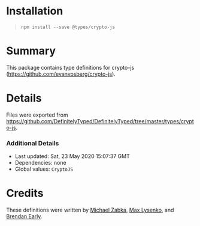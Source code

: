 # Installation
> `npm install --save @types/crypto-js`

# Summary
This package contains type definitions for crypto-js (https://github.com/evanvosberg/crypto-js).

# Details
Files were exported from https://github.com/DefinitelyTyped/DefinitelyTyped/tree/master/types/crypto-js.

### Additional Details
 * Last updated: Sat, 23 May 2020 15:07:37 GMT
 * Dependencies: none
 * Global values: `CryptoJS`

# Credits
These definitions were written by [Michael Zabka](https://github.com/misak113), [Max Lysenko](https://github.com/maximlysenko), and [Brendan Early](https://github.com/mymindstorm).
